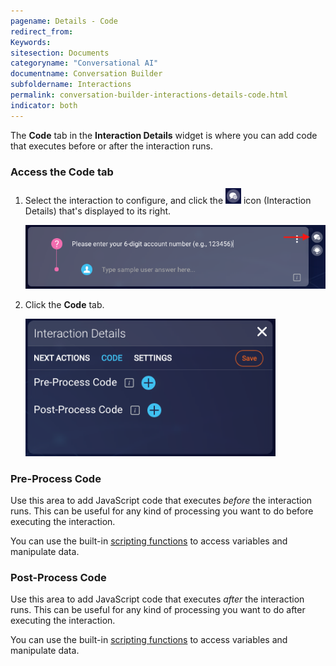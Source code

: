 ```yaml
---
pagename: Details - Code
redirect_from:
Keywords:
sitesection: Documents
categoryname: "Conversational AI"
documentname: Conversation Builder
subfoldername: Interactions
permalink: conversation-builder-interactions-details-code.html
indicator: both
---
```


The **Code** tab in the **Interaction Details** widget is where you can add code that executes before or after the interaction runs.

### Access the Code tab

1. Select the interaction to configure, and click the <img style="width:25px" src="img/ConvoBuilder/icon_interactionDetails.png"> icon (Interaction Details) that's displayed to its right.

    <img style="width:600px" class="fancyimage" src="img/ConvoBuilder/interactions_detailsCode1.png">
2. Click the **Code** tab.

    <img style="width:400px" class="fancyimage" src="img/ConvoBuilder/interactions_detailsCode2.png">

### Pre-Process Code

Use this area to add JavaScript code that executes *before* the interaction runs. This can be useful for any kind of processing you want to do before executing the interaction.

You can use the built-in [scripting functions](conversation-builder-scripting-functions-functions-list.html) to access variables and manipulate data.

### Post-Process Code

Use this area to add JavaScript code that executes *after* the interaction runs. This can be useful for any kind of processing you want to do after executing the interaction.

You can use the built-in [scripting functions](conversation-builder-scripting-functions-functions-list.html) to access variables and manipulate data.